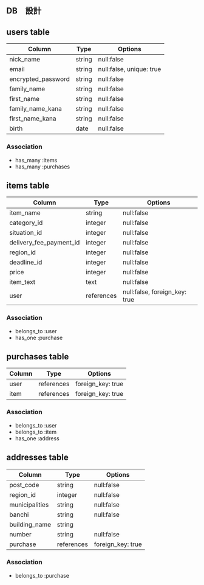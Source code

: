 ## DB　設計

## users table


|Column               |Type  |Options                  |
|---------------------|------|-------------------------|
|nick_name            |string|null:false               |
|email                |string|null:false, unique: true |
|encrypted_password   |string|null:false               |
|family_name          |string|null:false               |
|first_name           |string|null:false               |
|family_name_kana     |string|null:false               |
|first_name_kana      |string|null:false               | 
|birth                |date  |null:false               |


### Association

* has_many :items
* has_many :purchases

## items table


|Column                  |Type      |Options                       |
|------------------------|----------|------------------------------|
|item_name               |string    |null:false                    |
|category_id             |integer   |null:false                    |
|situation_id            |integer   |null:false                    |
|delivery_fee_payment_id |integer   |null:false                    |
|region_id               |integer   |null:false                    |
|deadline_id             |integer   |null:false                    |
|price                   |integer   |null:false                    |
|item_text               |text      |null:false                    |
|user                    |references|null:false,  foreign_key: true|



### Association

* belongs_to :user
* has_one :purchase

## purchases table


|Column|Type      |Options          |
|------|----------|-----------------|
|user  |references|foreign_key: true|
|item  |references|foreign_key: true|


### Association

* belongs_to :user
* belongs_to :item
* has_one :address

## addresses table

|Column        |Type      |Options          |
|--------------|----------|-----------------|
|post_code     |string    |null:false       |
|region_id     |integer   |null:false       |
|municipalities|string    |null:false       |
|banchi        |string    |null:false       |
|building_name |string    |                 |
|number        |string    |null:false       |
|purchase      |references|foreign_key: true|

### Association

* belongs_to :purchase